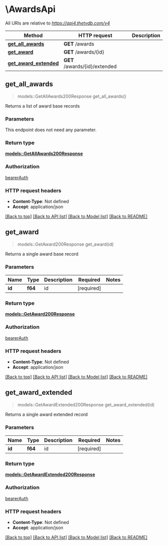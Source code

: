 # \AwardsApi

All URIs are relative to *https://api4.thetvdb.com/v4*

Method | HTTP request | Description
------------- | ------------- | -------------
[**get_all_awards**](AwardsApi.md#get_all_awards) | **GET** /awards | 
[**get_award**](AwardsApi.md#get_award) | **GET** /awards/{id} | 
[**get_award_extended**](AwardsApi.md#get_award_extended) | **GET** /awards/{id}/extended | 



## get_all_awards

> models::GetAllAwards200Response get_all_awards()


Returns a list of award base records

### Parameters

This endpoint does not need any parameter.

### Return type

[**models::GetAllAwards200Response**](getAllAwards_200_response.md)

### Authorization

[bearerAuth](../README.md#bearerAuth)

### HTTP request headers

- **Content-Type**: Not defined
- **Accept**: application/json

[[Back to top]](#) [[Back to API list]](../README.md#documentation-for-api-endpoints) [[Back to Model list]](../README.md#documentation-for-models) [[Back to README]](../README.md)


## get_award

> models::GetAward200Response get_award(id)


Returns a single award base record

### Parameters


Name | Type | Description  | Required | Notes
------------- | ------------- | ------------- | ------------- | -------------
**id** | **f64** | id | [required] |

### Return type

[**models::GetAward200Response**](getAward_200_response.md)

### Authorization

[bearerAuth](../README.md#bearerAuth)

### HTTP request headers

- **Content-Type**: Not defined
- **Accept**: application/json

[[Back to top]](#) [[Back to API list]](../README.md#documentation-for-api-endpoints) [[Back to Model list]](../README.md#documentation-for-models) [[Back to README]](../README.md)


## get_award_extended

> models::GetAwardExtended200Response get_award_extended(id)


Returns a single award extended record

### Parameters


Name | Type | Description  | Required | Notes
------------- | ------------- | ------------- | ------------- | -------------
**id** | **f64** | id | [required] |

### Return type

[**models::GetAwardExtended200Response**](getAwardExtended_200_response.md)

### Authorization

[bearerAuth](../README.md#bearerAuth)

### HTTP request headers

- **Content-Type**: Not defined
- **Accept**: application/json

[[Back to top]](#) [[Back to API list]](../README.md#documentation-for-api-endpoints) [[Back to Model list]](../README.md#documentation-for-models) [[Back to README]](../README.md)

